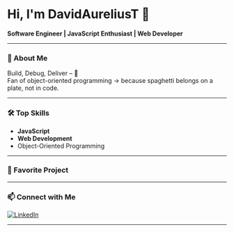 # Hi, I'm DavidAureliusT 👋

**Software Engineer | JavaScript Enthusiast | Web Developer**

---

### 🚀 About Me
Build, Debug, Deliver – 🧩  
Fan of object-oriented programming → because spaghetti belongs on a plate, not in code.

---

### 🛠 Top Skills
- **JavaScript**
- **Web Development**
- Object-Oriented Programming

---

### 🌟 Favorite Project

---

### 📫 Connect with Me
[![LinkedIn](https://img.shields.io/badge/LinkedIn-blue?logo=linkedin&logoColor=white)](https://www.linkedin.com/in/davidaurelius/)

---

<!-- Simple. Clear. Effective. -->
